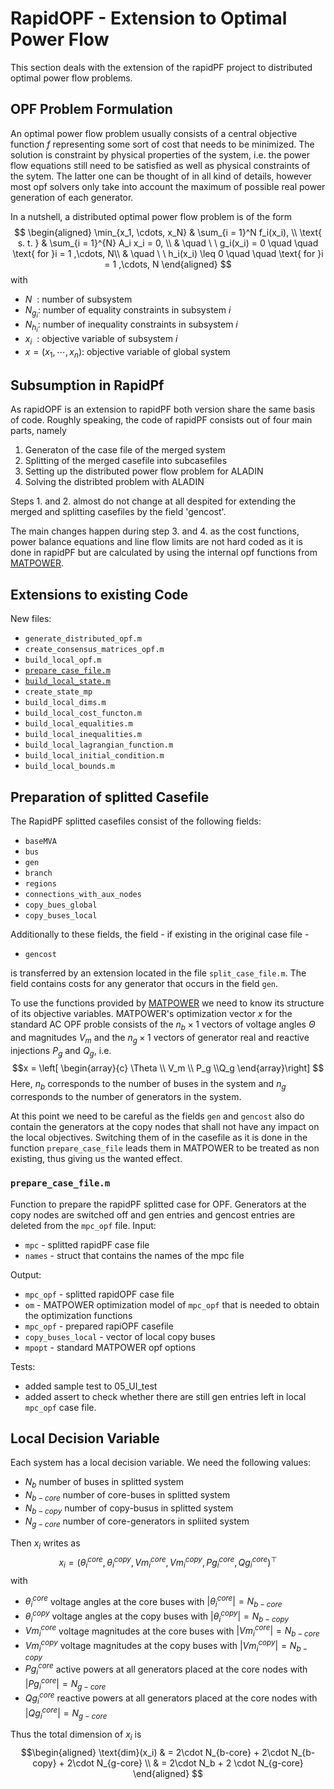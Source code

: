 # RapidOPF - Extension to Optimal Power Flow

<!--!!! warning "Extension to optimal power flow = work in progress"
    __The documentation and code is currently being written.
    It's work in progress.__-->

This section deals with the extension of the rapidPF project to distributed optimal power flow problems.

## OPF Problem Formulation
An optimal power flow problem usually consists of a central objective function $f$ representing some sort of cost that needs to be minimized. The solution is constraint by physical properties of the system, i.e. the power flow equations still need to be satisfied as well as physical constraints of the sytem. The latter one can be thought of in all kind of details, however most opf solvers only take into account the maximum of possible real power generation of each generator.

In a nutshell, a distributed optimal power flow problem is of the form
$$
\begin{aligned}
\min_{x_1, \cdots, x_N} & \sum_{i = 1}^N f_i(x_i), \\
 \text{ s. t. } &  \sum_{i = 1}^{N} A_i x_i = 0, \\
& \quad \ \ g_i(x_i) = 0 \quad \quad \text{ for }i = 1 ,\cdots, N\\
& \quad \ \ h_i(x_i) \leq 0 \quad \quad \text{ for }i = 1 ,\cdots, N
\end{aligned}
$$
with
* $N \ \ :$ number of subsystem 
* $N_{g_i}:$ number of equality constraints in subsystem $i$
* $N_{h_i}:$ number of inequality constraints in subsystem $i$
* $x_i \ \ :$ objective variable of subsystem $i$ 
* $x = (x_1, \cdots, x_n):$ objective variable of global system

## Subsumption in RapidPf
As rapidOPF is an extension to rapidPF both version share the same basis of code. Roughly speaking, the code of rapidPF consists out of four main parts, namely 
1.  Generaton of the case file of the merged system
2.  Splitting of the merged casefile into subcasefiles
3.  Setting up the distributed power flow problem for ALADIN
4.  Solving the distribted problem with ALADIN

Steps 1. and 2. almost do not change at all despited for extending the merged and splitting casefiles by the field 'gencost'. 

The main changes happen during step 3. and 4. as the cost functions, power balance equations and line flow limits are not hard coded as it is done in rapidPF but are calculated by using the internal opf functions from [MATPOWER](https://matpower.org/docs/manual.pdf).

## Extensions to existing Code
New files:

* $\texttt{generate\_distributed\_opf.m}$
* $\texttt{create\_consensus\_matrices\_opf.m}$
* $\texttt{build\_local\_opf.m}$
* [$\texttt{prepare\_case\_file.m}$](#textttprepare_case_filem)
* [$\texttt{build\_local\_state.m}$](#local-decision-variable)
* $\texttt{create\_state\_mp}$
* $\texttt{build\_local\_dims.m}$
* $\texttt{build\_local\_cost\_functon.m}$
* $\texttt{build\_local\_equalities.m}$
* $\texttt{build\_local\_inequalities.m}$
* $\texttt{build\_local\_lagrangian\_function.m}$ 
* $\texttt{build\_local\_initial\_condition.m}$
* $\texttt{build\_local\_bounds.m}$


## Preparation of splitted Casefile
The RapidPF splitted casefiles consist of the following fields:
*  $\texttt{baseMVA}$
*  $\texttt{bus}$
*  $\texttt{gen}$
*  $\texttt{branch}$
*  $\texttt{regions}$
*  $\texttt{connections\_with\_aux\_nodes}$
*  $\texttt{copy\_bues\_global}$
*  $\texttt{copy\_buses\_local}$

Additionally to these fields, the field - if existing in the original case file -
* $\texttt{gencost}$
  
is transferred by an extension located in the file $\texttt{split\_case\_file.m}$. The field contains costs for any generator that occurs in the field $\texttt{gen}$.

To use the functions provided by [MATPOWER](https://matpower.org/docs/manual.pdf) we need to know its structure of its objective variables. MATPOWER's optimization vector $x$ for the standard AC OPF proble consists of the $n_b \times 1$ vectors of voltage angles $\Theta$ and magnitudes $V_m$ and the $n_g \times 1$ vectors of generator real and reactive injections $P_g$ and $Q_g$, i.e. 
$$x = \left[ \begin{array}{c}
\Theta \\ V_m \\ P_g \\Q_g
\end{array}\right] $$
Here, $n_b$ corresponds to the number of buses in the system and $n_g$ corresponds to the number of generators in the system.

At this point we need to be careful as the fields $\texttt{gen}$ and $\texttt{gencost}$ also do contain the generators at the copy nodes that shall not have any impact on the local objectives. Switching them of in the casefile as it is done in the function $\texttt{prepare\_case\_file}$ leads them in MATPOWER to be treated as non existing, thus giving us the wanted effect. 

### $\texttt{prepare\_case\_file.m}$
Function to prepare the rapidPF splitted case for OPF. Generators at the copy nodes are switched off and gen entries and gencost entries are deleted from the $\texttt{mpc\_opf}$ file.
Input:
* $\texttt{mpc}$ - splitted rapidPF case file
* $\texttt{names}$ - struct that contains the names of the mpc file
  
Output:
* $\texttt{mpc\_opf}$ - splitted rapidOPF case file
* $\texttt{om}$ - MATPOWER optimization model of $\texttt{mpc\_opf}$ that is needed to obtain the optimization functions
* $\texttt{mpc\_opf}$ - prepared rapiOPF casefile
* $\texttt{copy\_buses\_local}$ - vector of local copy buses
* $\texttt{mpopt}$ - standard MATPOWER opf options

Tests: 
* added sample test to 05_UI_test
* added assert to check whether there are still gen entries left in local $\texttt{mpc\_opf}$ case file.

## Local Decision Variable
Each system has a local decision variable. We need the following values:
* $N_b$ number of buses in splitted system
* $N_{b-core}$ number of core-buses in splitted system
* $N_{b-copy}$ number of copy-busus in splitted system
* $N_{g-core}$ number of core-generators in spliited system 
  
Then $x_i$ writes as 
$$x_i = (\theta_i^{core}, \theta_i^{copy}, Vm_i^{core}, Vm_i^{copy}, Pg_i^{core}, Qg_i^{core})^\top$$
with 
* $\theta_i^{core}$  voltage angles at the core buses with $| \theta_i^{core} | = N_{b-core}$
* $\theta_i^{copy}$  voltage angles at the copy buses with $| \theta_i^{copy} | = N_{b-copy}$
* $Vm_i^{core}$ voltage magnitudes at the core buses with $|Vm_i^{core}| =  N_{b-core}$
* $Vm_i^{copy}$ voltage magnitudes at the copy buses with $|Vm_i^{copy}| =  N_{b-copy}$
* $Pg_i^{core}$ active powers at all generators placed at the core nodes with $|Pg_i^{core}| =  N_{g-core}$
* $Qg_i^{core}$ reactive powers at all generators placed at the core nodes with $|Qg_i^{core}| =  N_{g-core}$ 

Thus the total dimension of $x_i$ is
$$\begin{aligned} 
\text{dim}(x_i) & = 2\cdot N_{b-core} + 2\cdot N_{b-copy} + 2\cdot N_{g-core} \\ & = 2\cdot N_b + 2 \cdot N_{g-core}
\end{aligned}
$$   
